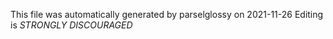 This file was automatically generated by parselglossy on 2021-11-26
Editing is *STRONGLY DISCOURAGED*
